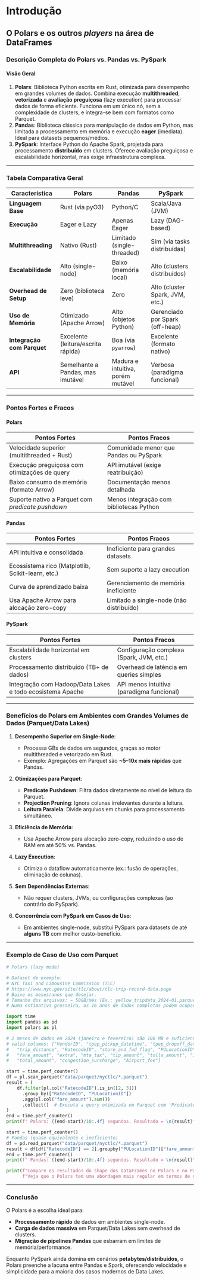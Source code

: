 # Introdução

## O Polars e os outros _players_ na área de DataFrames

### **Descrição Completa do Polars vs. Pandas vs. PySpark**

#### **Visão Geral**

1. **Polars**: Biblioteca Python escrita em Rust, otimizada para desempenho em grandes volumes de dados. Combina execução **multithreaded**, **vetorizada** e **avaliação preguiçosa** (lazy execution) para processar dados de forma eficiente. Funciona em um único nó, sem a complexidade de clusters, e integra-se bem com formatos como Parquet.
2. **Pandas**: Biblioteca clássica para manipulação de dados em Python, mas limitada a processamento em memória e execução **eager** (imediata). Ideal para datasets pequenos/médios.
3. **PySpark**: Interface Python do Apache Spark, projetada para processamento **distribuído** em clusters. Oferece avaliação preguiçosa e escalabilidade horizontal, mas exige infraestrutura complexa.

---

### **Tabela Comparativa Geral**

| Característica             | Polars                             | Pandas                            | PySpark                         |
| -------------------------- | ---------------------------------- | --------------------------------- | ------------------------------- |
| **Linguagem Base**         | Rust (via pyO3)                    | Python/C                          | Scala/Java (JVM)                |
| **Execução**               | Eager e Lazy                       | Apenas Eager                      | Lazy (DAG-based)                |
| **Multithreading**         | Nativo (Rust)                      | Limitado (single-threaded)        | Sim (via tasks distribuídas)    |
| **Escalabilidade**         | Alto (single-node)                 | Baixo (memória local)             | Alto (clusters distribuídos)    |
| **Overhead de Setup**      | Zero (biblioteca leve)             | Zero                              | Alto (cluster Spark, JVM, etc.) |
| **Uso de Memória**         | Otimizado (Apache Arrow)           | Alto (objetos Python)             | Gerenciado por Spark (off-heap) |
| **Integração com Parquet** | Excelente (leitura/escrita rápida) | Boa (via `pyarrow`)               | Excelente (formato nativo)      |
| **API**                    | Semelhante a Pandas, mas imutável  | Madura e intuitiva, porém mutável | Verbosa (paradigma funcional)   |

---

### **Pontos Fortes e Fracos**

#### **Polars**

| **Pontos Fortes**                                 | **Pontos Fracos**                       |
| ------------------------------------------------- | --------------------------------------- |
| Velocidade superior (multithreaded + Rust)        | Comunidade menor que Pandas ou PySpark  |
| Execução preguiçosa com otimizações de query      | API imutável (exige reatribuição)       |
| Baixo consumo de memória (formato Arrow)          | Documentação menos detalhada            |
| Suporte nativo a Parquet com _predicate pushdown_ | Menos integração com bibliotecas Python |

#### **Pandas**

| **Pontos Fortes**                                 | **Pontos Fracos**                        |
| ------------------------------------------------- | ---------------------------------------- |
| API intuitiva e consolidada                       | Ineficiente para grandes datasets        |
| Ecossistema rico (Matplotlib, Scikit-learn, etc.) | Sem suporte a lazy execution             |
| Curva de aprendizado baixa                        | Gerenciamento de memória ineficiente     |
| Usa Apache Arrow para alocação zero-copy          | Limitado a single-node (não distribuído) |

#### **PySpark**

| **Pontos Fortes**                                         | **Pontos Fracos**                         |
| --------------------------------------------------------- | ----------------------------------------- |
| Escalabilidade horizontal em clusters                     | Configuração complexa (Spark, JVM, etc.)  |
| Processamento distribuído (TB+ de dados)                  | Overhead de latência em queries simples   |
| Integração com Hadoop/Data Lakes e todo ecosistema Apache | API menos intuitiva (paradigma funcional) |

---

### **Benefícios do Polars em Ambientes com Grandes Volumes de Dados (Parquet/Data Lakes)**

1. **Desempenho Superior em Single-Node**:

   - Processa GBs de dados em segundos, graças ao motor multithreaded e vetorizado em Rust.
   - Exemplo: Agregações em Parquet são **~5–10x mais rápidas** que Pandas.

2. **Otimizações para Parquet**:

   - **Predicate Pushdown**: Filtra dados diretamente no nível de leitura do Parquet.
   - **Projection Pruning**: Ignora colunas irrelevantes durante a leitura.
   - **Leitura Paralela**: Divide arquivos em chunks para processamento simultâneo.

3. **Eficiência de Memória**:

   - Usa Apache Arrow para alocação zero-copy, reduzindo o uso de RAM em até 50% vs. Pandas.

4. **Lazy Execution**:

   - Otimiza o dataflow automaticamente (ex.: fusão de operações, eliminação de colunas).

5. **Sem Dependências Externas**:

   - Não requer clusters, JVMs, ou configurações complexas (ao contrário do PySpark).

6. **Concorrência com PySpark em Casos de Uso**:
   - Em ambientes single-node, substitui PySpark para datasets de até **alguns TB** com melhor custo-benefício.

---

### **Exemplo de Caso de Uso com Parquet**

```python
# Polars (lazy mode)

# Dataset de exemplo:
# NYC Taxi and Limousine Commission (TLC)
# https://www.nyc.gov/site/tlc/about/tlc-trip-record-data.page
# Baixe os meses/anos que desejar.
# Tamanho dos arquivos: ~ 50GB/mês (Ex.: yellow_tripdata_2024-01.parquet)
# Numa estimativa grosseira, os 16 anos de dados completos podem ocupar ~ 9.6 GB em Parquet.

import time
import pandas as pd
import polars as pl

# 2 meses de dados em 2024 (janeiro e fevereiro) são 100 MB e suficientes para testes iniciais
# valid columns: ["VendorID", "tpep_pickup_datetime", "tpep_dropoff_datetime", "passenger_count",
#   "trip_distance", "RatecodeID", "store_and_fwd_flag", "PULocationID", "DOLocationID", "payment_type",
#   "fare_amount", "extra", "mta_tax", "tip_amount", "tolls_amount", "improvement_surcharge",
#   "total_amount", "congestion_surcharge", "Airport_fee"]

start = time.perf_counter()
df = pl.scan_parquet("data/parquet/nyctlc/*.parquet")
result = (
    df.filter(pl.col("RatecodeID").is_in([2, 3]))
      .group_by(["RatecodeID", "PULocationID"])
      .agg(pl.col("fare_amount").sum())
      .collect()  # Executa a query otimizada em Parquet com 'Predicate Pushdown'' e 'Projection Pruning''
)
end = time.perf_counter()
print(f" Polars: {(end-start)/10:.4f} segundos. Resultado = \n{result}")

start = time.perf_counter()
# Pandas (quase equivalente e ineficiente)
df = pd.read_parquet("data/parquet/nyctlc/*.parquet")
result = df[df["RatecodeID"] == 2].groupby("PULocationID")["fare_amount"].sum()
end = time.perf_counter()
print(f" Pandas: {(end-start)/10:.4f} segundos. Resultado = \n{result}")

print(f"Compare os resultados do shape dos DataFrames no Polars e no Pandas. "
      f"Veja que o Polars tem uma abordagem mais regular em termos de dados Tabulares.")
```

---

### **Conclusão**

O Polars é a escolha ideal para:

- **Processamento rápido** de dados em ambientes single-node.
- **Carga de dados massiva** em Parquet/Data Lakes sem overhead de clusters.
- **Migração de pipelines Pandas** que esbarram em limites de memória/performance.

Enquanto PySpark ainda domina em cenários **petabytes/distribuídos**, o Polars preenche a lacuna entre
Pandas e Spark, oferecendo velocidade e simplicidade para a maioria dos casos modernos de Data Lakes.
